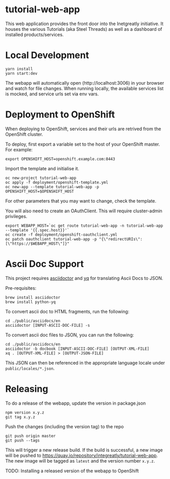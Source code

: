 # tutorial-web-app

This web application provides the front door into the Inetgreatly initiative. It houses the various Tutorials (aka Steel Threads) as well as a dashboard of installed products/services.

# Local Development

```
yarn install
yarn start:dev
```

The webapp will automatically open (http://localhost:3006) in your browser and watch for file changes.
When running locally, the available services list is mocked, and service urls set via env vars.

# Deployment to OpenShift

When deploying to OpenShift, services and their urls are retrived from the OpenShift cluster.

To deploy, first export a variable set to the host of your OpenShift master.
For example:

```
export OPENSHIFT_HOST=openshift.example.com:8443
```

Import the template and initialise it.

```
oc new-project tutorial-web-app
oc apply -f deployment/openshift-template.yml
oc new-app --template tutorial-web-app -p OPENSHIFT_HOST=$OPENSHIFT_HOST
```

For other parameters that you may want to change, check the template.

You will also need to create an OAuthClient. This will require cluster-admin privileges.

```
export WEBAPP_HOST=`oc get route tutorial-web-app -n tutorial-web-app --template '{{.spec.host}}'`
oc create -f deployment/openshift-oauthclient.yml
oc patch oauthclient tutorial-web-app -p "{\"redirectURIs\":[\"https://$WEBAPP_HOST\"]}"
```

# Ascii Doc Support

This project requires [asciidoctor](https://github.com/asciidoctor/asciidoctor) and [yq](https://github.com/kislyuk/yq) for translating Ascii Docs to JSON.

Pre-requisites:

```
brew install asciidoctor
brew install python-yq
```

To convert ascii doc to HTML fragments, run the following:

```
cd ./public/asciidocs/en
asciidoctor [INPUT-ASCII-DOC-FILE] -s
```

To convert ascii doc files to JSON, you can run the following:

```
cd ./public/asciidocs/en
asciidoctor -b docbook [INPUT-ASCII-DOC-FILE] [OUTPUT-XML-FILE]
xq . [OUTPUT-XML-FILE] > [OUTPUT-JSON-FILE]
```

This JSON can then be referenced in the appropriate language locale under `public/locales/*.json`.


# Releasing

To do a release of the webapp, update the version in package.json

```
npm version x.y.z
git tag x.y.z
```

Push the changes (including the version tag) to the repo

```
git push origin master
git push --tags
```

This will trigger a new release build.
If the build is successful, a new image will be pushed to https://quay.io/repository/integreatly/tutorial-web-app.
The new image will be tagged as `latest` and the version number `x.y.z`.

TODO: Installing a released version of the webapp to OpenShift
